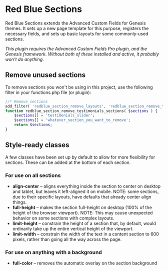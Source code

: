 # Red Blue Sections
Red Blue Sections extends the Advanced Custom Fields for Genesis themes. It sets up a new page template for this purpose, registers the necessary fields, and sets up basic layouts for some commonly-used sections.

*This plugin requires the Advanced Custom Fields Pro plugin, and the Genesis framework. Without both of these installed and active, it probably won't do anything.*

## Remove unused sections
To remove sections you won't be using in this project, use the following filter in your functions.php file (or plugin):

```php
//* Remove sections
add_filter( 'redblue_section_remove_layouts', 'redblue_section_remove_testimonials_sections' );
function redblue_section_remove_testimonials_sections( $sections ) {
	$sections[] = 'testimonials_slider';
    $sections[] = 'whatever_section_you_want_to_remove';
	return $sections;
}
```

## Style-ready classes
A few classes have been set up by default to allow for more flexibility for sections. These can be added at the bottom of each section.

### For use on all sections
- **align-center** – aligns everything inside the section to center on desktop and tablet, but leaves it left-aligned it on mobile. NOTE: some sections, due to their specific layouts, have defaults that already center align things.
- **full-height** – makes the section full-height on desktop (100% of the height of the browser viewport). NOTE: This may cause unexpected behavior on some sections with complex layouts.
- **limit-height** – constrain the height of a section that, by default, would ordinarily take up the entire vertical height of the viewport.
- **limit-width** – constrain the width of the text in a content section to 600 pixels, rather than going all the way across the page.

### For use on anything with a background
- **full-color** – removes the automatic overlay on the section background
